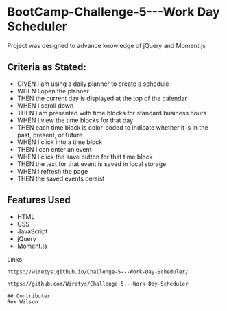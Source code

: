 # BootCamp-Challenge-5---Work Day Scheduler

Project was designed to advance knowledge of jQuery and Moment.js

## Criteria as Stated:

* GIVEN I am using a daily planner to create a schedule
* WHEN I open the planner
* THEN the current day is displayed at the top of the calendar
* WHEN I scroll down
* THEN I am presented with time blocks for standard business hours
* WHEN I view the time blocks for that day
* THEN each time block is color-coded to indicate whether it is in the past, present, or future
* WHEN I click into a time block
* THEN I can enter an event
* WHEN I click the save button for that time block
* THEN the text for that event is saved in local storage
* WHEN I refresh the page
* THEN the saved events persist

## Features Used

* HTML
* CSS
* JavaScript
* jQuery
* Moment.js

Links: 
```
https://wiretys.github.io/Challenge-5---Work-Day-Scheduler/

https://github.com/Wiretys/Challenge-5---Work-Day-Scheduler

## Contributer
Rex Wilson